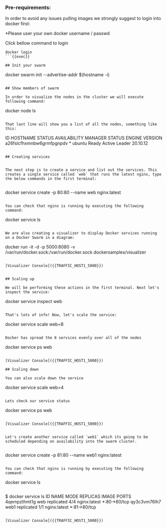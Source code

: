 ### Pre-requirements:

In order to avoid any issues pulling images we strongly suggest to login into docker first:

*Please user your own docker username / passwd

Click bellow command to login
```
docker login
```{{exec}}

## Init your swarm

```
docker swarm init --advertise-addr $(hostname -i)
```{{exec}}

## Show members of swarm

In order to visualize the nodes in the cluster we will execute following command:

```
docker node ls
```{{exec}}

That last line will show you a list of all the nodes, something like this:

```
ID                            HOSTNAME   STATUS    AVAILABILITY   MANAGER STATUS   ENGINE VERSION
a26fslcfhxmnbw6grmfpgnpdv *   ubuntu     Ready     Active         Leader           20.10.12
```

## Creating services


The next step is to create a service and list out the services. This creates a single service called `web` that runs the latest nginx, type the below commands in the first terminal:


```
docker service create -p 80:80 --name web nginx:latest
```{{exec}}

You can check that nginx is running by executing the following command:

```
docker service ls
```{{exec}}

We are also creating a visualizer to display Docker services running on a Docker Swarm in a diagram:

```
docker run -it -d -p 5000:8080 -v /var/run/docker.sock:/var/run/docker.sock dockersamples/visualizer
```{{exec}}

[Visualizer Console]({{TRAFFIC_HOST1_5000}})


## Scaling up

We will be performing these actions in the first terminal. Next let's inspect the service:

```
docker service inspect web
```{{exec}}

That's lots of info! Now, let's scale the service:

```
docker service scale web=8
```{{exec}}

Docker has spread the 8 services evenly over all of the nodes

```
docker service ps web
```{{exec}}

[Visualizer Console]({{TRAFFIC_HOST1_5000}})

## Scaling down

You can also scale down the service

```
docker service scale web=4
```{{exec}}

Lets check our service status

```
docker service ps web
```{{exec}}

[Visualizer Console]({{TRAFFIC_HOST1_5000}})


Let's create another service called `web1` which its going to be scheduled depending on availability into the swarm cluster.


```
docker service create -p 81:80 --name web1 nginx:latest
```{{exec}}

You can check that nginx is running by executing the following command:

```
docker service ls
```{{exec}}

```
$ docker service ls
ID                  NAME                MODE                REPLICAS            IMAGE               PORTS
4qempzthmt1g        web                 replicated          4/4                 nginx:latest        *:80->80/tcp
qy3c3vm76lh7        web1                replicated          1/1                 nginx:latest        *:81->80/tcp
```

[Visualizer Console]({{TRAFFIC_HOST1_5000}})
